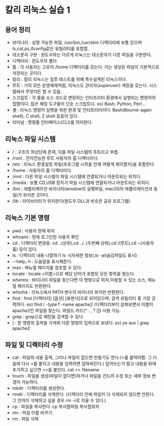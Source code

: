 # 칼리 리눅스 실습 1

## 용어 정리
 - 바이너리 : 실행 가능한 파일, /usr/bin,/usr/sbin 디렉터리에 보통 있으며 ls,cat,ps,ifconfig같은 유틸리티를 포함함.
 - 대소문자 구분 : 윈도우와는 다르게 리눅스는 대소문자가 다른 파일을 구분한다.
 - 디렉터리 : 윈도우의 폴더
 - 홈 : 각 사용자는 고유의 /home 디렉터리를 갖는다. 이는 생성된 파일이 기본적으로 저장되는 곳이다.
 - 칼리 : 칼리 리눅스는 침투 테스트를 위해 특수설계된 리눅스이다.
 - 루트 : 거의 모든 운영체제처럼, 리눅스도 관리자(superuser) 계정을 갖는다. 시스템에서 무엇이든 할 수 있음.
 - 스크립트 : 각 줄을 소스 코드로 변환하는 인터프리터 환경에서 실행되는 명령어의 집합이다. 많은 해킹 도구들이 단순 스크립트다. ex) Bash, Python, Perl...
 - 셸 : 리눅스 명령어 실행을 위한 환경 및 인터프리터이다. Bash(Bourne-again shell), C shell, Z shell 등등이 있다.
 - 터미널 : 명령줄 인터페이스(CLI)를 의미한다.

## 리눅스 파일 시스템
 - / : 구조의 최상단에 존재, 이를 파일 시스템의 루트라고 부름.
 - /root : 전지전능한 루트 사용자의 홈 디렉터리다.
 - /etc : 리눅스 환경설정 파일(프로그램 시작을 언제 어떻게 제어할지)을 포함한다.
 - /home : 사용자의 홈 디렉터리다.
 - /mnt : 다른 파일 시스템이 파일 시스템에 연결되거나 마운트되는 위치다.
 - /media : 보통 CD,USB 장치가 파일 시스템에 연결되거나 마운트되는 위치다.
 - /bin : 애플리케이션 바이너리(window의 실행파일, macOS의 애플리케이션과 동일)가 위치한 곳이다.
 - /lib : 라이브러리가 위치한다(윈도우 DLL과 비슷한 공유 프로그램)

## 리눅스 기본 명령
 - pwd : 사용자 현재 위치
 - whoami : 현재 로그인한 사용자 확인
 - cd : 디렉터리 변경용. cd ..(상위),cd ../..(두번째 상위),cd /(루트),cd ~(사용자 홈) 등이 있다.
 - ls : 디렉터리 내용 나열하기 ls -l(자세한 정보),ls -al(숨김파일도 표시)
 - --help,-h : 도움말을 표시해준다.
 - man : 매뉴얼 페이지를 참조할 수 있다.
 - locate : locate <이름>으로 해당 단어가 포함된 모든 항목을 찾는다.
 - whereis : 바이너리 파일을 찾는다면 이 명령으로 위치,이용할 수 있는 소스, 매뉴얼 페이지도 반환한다.
 - whichis : 리눅스에서 PATH 변수의 바이너리 위치만 반환한다.
 - find : find [디렉터리] [옵션] [표현식]으로 되어있으며, 검색 유틸리티 중 가장 강력하다.
   ex) find / -type f -name apache2 /디렉터리부터 살펴보면서 이름이 apache2인 파일을 찾는다.
   와일드 카드(* . , ? []) 사용 가능.
 - grep : grep으로 패턴을 검색할 수 있다.
 - | : 한 명령의 출력을 가져와 다른 명령의 입력으로 보낸다.
   ex) ps aux | grep apache2

## 파일 및 디렉터리 수정
 - cat : 파일의 내용 출력, 그러나 파일이 없으면 만들기도 한다.(>를 붙여야함. 그 다음에 다시 >를 붙이고 내용을 입력하면 덮여써진다.)
   덮어쓰는거 말고 내용을 뒤에 추가하고 싶으면 >>을 붙인다. cat >> filename
 - touch : 파일을 생성(파일이 없다면)하거나 파일을 건드려 수정 또는 세부 정보 변경이 가능하다.
 - mkdir : 디렉터리를 생성한다.
 - rmdir : 디렉터리를 삭제한다. (디렉터리 안에 파일이 다 삭제되지 않으면 안된다. 그 안까지 삭제하고 싶을 경우 rm -r로 지울 수 있다.)
 - cp : 파일을 복사한다. cp 복사할파일 복사할위치
 - mv : 파일 이름 바꾸기
 - rm : 파일 삭제
